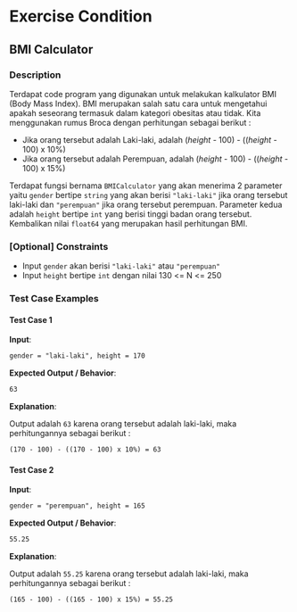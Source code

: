 # Exercise Condition

## BMI Calculator

### Description

Terdapat code program yang digunakan untuk melakukan kalkulator BMI (Body Mass Index). BMI merupakan salah satu cara untuk mengetahui apakah seseorang termasuk dalam kategori obesitas atau tidak. Kita menggunakan rumus Broca dengan perhitungan sebagai berikut :

- Jika orang tersebut adalah Laki-laki, adalah (_height_ - 100) - ((_height_ - 100) x 10%)
- Jika orang tersebut adalah Perempuan, adalah (_height_ - 100) - ((_height_ - 100) x 15%)

Terdapat fungsi bernama `BMICalculator` yang akan menerima 2 parameter yaitu `gender` bertipe `string` yang akan berisi `"laki-laki"` jika orang tersebut laki-laki dan `"perempuan"` jika orang tersebut perempuan. Parameter kedua adalah `height` bertipe `int` yang berisi tinggi badan orang tersebut. Kembalikan nilai `float64` yang merupakan hasil perhitungan BMI.

### [Optional] Constraints

- Input `gender` akan berisi `"laki-laki"` atau `"perempuan"`
- Input `height` bertipe `int` dengan nilai 130 <= N <= 250

### Test Case Examples

#### Test Case 1

**Input**:

```txt
gender = "laki-laki", height = 170
```

**Expected Output / Behavior**:

```txt
63
```

**Explanation**:

Output adalah `63` karena orang tersebut adalah laki-laki, maka perhitungannya sebagai berikut :

```txt
(170 - 100) - ((170 - 100) x 10%) = 63
```

#### Test Case 2

**Input**:

```txt
gender = "perempuan", height = 165
```

**Expected Output / Behavior**:

```txt
55.25
```

**Explanation**:

Output adalah `55.25` karena orang tersebut adalah laki-laki, maka perhitungannya sebagai berikut :

```txt
(165 - 100) - ((165 - 100) x 15%) = 55.25
```
